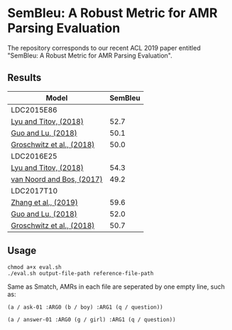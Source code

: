 # SemBleu: A Robust Metric for AMR Parsing Evaluation

The repository corresponds to our recent ACL 2019 paper entitled "SemBleu: A Robust Metric for AMR Parsing Evaluation".

## Results


| Model | SemBleu |
|---|---|
| LDC2015E86 ||
| [Lyu and Titov, (2018)](https://www.aclweb.org/anthology/P18-1037) | 52.7 |
| [Guo and Lu, (2018)](https://www.aclweb.org/anthology/D18-1198) | 50.1 |
| [Groschwitz et al., (2018)](https://www.aclweb.org/anthology/P18-1170) | 50.0 |
| LDC2016E25 ||
| [Lyu and Titov, (2018)](https://www.aclweb.org/anthology/P18-1037) | 54.3 |
| [van Noord and Bos, (2017)](https://arxiv.org/abs/1705.09980) | 49.2 |
| LDC2017T10 ||
| [Zhang et al., (2019)](https://www.aclweb.org/anthology/P19-1009) | 59.6 |
| [Guo and Lu, (2018)](https://www.aclweb.org/anthology/D18-1198) | 52.0 |
| [Groschwitz et al., (2018)](https://www.aclweb.org/anthology/P18-1170) | 50.7 |

## Usage

```
chmod a+x eval.sh
./eval.sh output-file-path reference-file-path
```

Same as Smatch, AMRs in each file are seperated by one empty line, such as:

```
(a / ask-01 :ARG0 (b / boy) :ARG1 (q / question))

(a / answer-01 :ARG0 (g / girl) :ARG1 (q / question))

```
